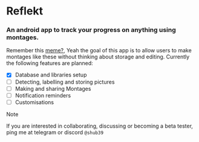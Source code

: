 # Reflekt 

### An android app to track your progress on anything using montages.

Remember this [meme?](https://www.youtube.com/watch?v=65nfbW-27ps&pp=ygURYWdlIDEyIHRvIG1hcnJpZWQ%3D), Yeah the goal of this app is to allow users to make montages like these without thinking about storage and editing.
Currently the following features are planned: 

- [x] Database and libraries setup
- [ ] Detecting, labelling and storing pictures
- [ ] Making and sharing Montages
- [ ] Notification reminders
- [ ] Customisations

> [!NOTE]
> If you are interested in collaborating, discussing or becoming a beta tester, ping me at telegram or discord `@shub39`